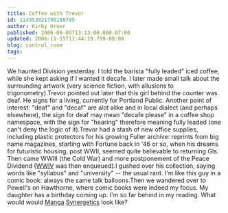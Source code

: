 ```yaml
---
title: Coffee with Trevor
id: 114953821798180795
author: Kirby Urner
published: 2006-06-05T13:13:00.000-07:00
updated: 2006-11-15T11:44:19.759-08:00
blog: control_room
tags: 
---
```


We haunted Division yesterday. I told the barista "fully leaded" iced coffee, while she kept asking if I wanted it decafe.  I later made small talk about the surrounding artwork (very science fiction, with allusions to trigonometry).Trevor pointed out later that this girl behind the counter was deaf.  He signs for a living, currently for Portland Public.  Another point of interest:  "deaf" and "decaf" are alot alike and in local dialect (and perhaps elsewhere), the sign for deaf may mean "decafe please" in a coffee shop namespace, with the sign for "hearing" therefore meaning fully leaded (one can't deny the logic of it).Trevor had a stash of new office supplies, including plastic protectors for his growing Fuller archive:  reprints from big name magazines, starting with Fortune back in '46 or so, when his dreams for futuristic housing, post WWII, seemed quite believable to returning GIs.  Then came WWIII (the Cold War) and more postponement of the Peace Dividend ([WWIV](http://worldgame.blogspot.com/2005/01/some-space-program-history.html) was then enqueued).I gushed over his collection, saying words like "syllabus" and "university" -- the usual rant.  I'm like this guy in a comic book:  always the same talk balloons.Then we wandered over to Powell's on Hawthorne, where comic books were indeed my focus.  My daughter has a birthday coming up.  I'm so far behind in my reading.  What would would [Manga](http://en.wikipedia.org/wiki/Manga) [Synergetics](http://www.rwgrayprojects.com/synergetics/synergetics.html) look like?
